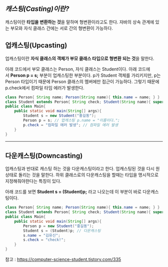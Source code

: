 ## ***캐스팅(Casting)이란?***
캐스팅이란 **타입을 변환하는 것**을 말하며 형변환이라고도 한다. 자바의 상속 관계에 있는 부모와 자식 클래스 간에는 서로 간의 형변환이 가능하다.



## **업캐스팅(Upcasting)**

업캐스팅이란 **자식 클래스의 객체가 부모 클래스 타입으로 형변환 되는 것**을 말한다.

아래 코드에서 부모 클래스는 Person, 자식 클래스는 Student이다. 아래 코드에서 **Person p = s;** 부분이 업캐스팅한 부분이다. p가 Student 객체를 가리키지만, p는 Person 타입이기 때문에 Person 클래스의 멤버에만 접근이 가능하다. 그렇기 때문에 p.check에서 컴파일 타임 에러가 발생한다.

```java
class Person{ String name; Person(String name){ this.name = name; } } 
class Student extends Person{ String check; Student(String name){ super(name); } }
public class Main{ 
	public static void main(String[] args){ 
		Student s = new Student("홍길동"); 
		Person p = s; // 업캐스팅 p.name = "이름이다."; 
		p.check = "컴파일 에러 발생"; // 컴파일 에러 발생 
	} 
}
```


---

## **다운캐스팅(Downcasting)**

업캐스팅과 반대로 캐스팅 하는 것을 다운캐스팅이라고 한다. 업캐스팅된 것을 다시 원상태로 돌리는 것을 말한다. 하위 클래스로의 다운캐스팅을 할때는 타입을 명시적으로 지정해줘야한다는 특징이 있다.

아래 코드를 보면 **Student s = (Student)p;** 라고 나오는데 이 부분이 바로 다운캐스팅이다.



```java
class Person{ String name; Person(String name){ this.name = name; } } 
class Student extends Person{ String check; Student(String name){ super(name); } } 
public class Main{ 
	public static void main(String[] args){ 
		Person p = new Student("홍길동"); 
		Student s = (Student)p; // 다운캐스팅 
		s.name = "김유신"; 
		s.check = "check!"; 
	} 
}
```




참고 : https://computer-science-student.tistory.com/335
